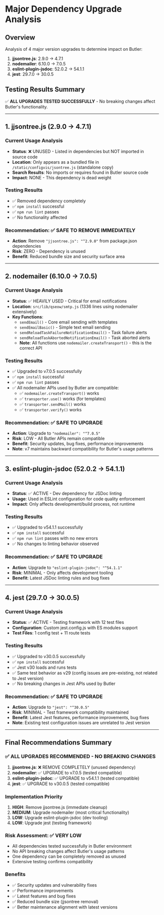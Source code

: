 # Major Dependency Upgrade Analysis

## Overview
Analysis of 4 major version upgrades to determine impact on Butler:

1. **jjsontree.js**: 2.9.0 → 4.7.1
2. **nodemailer**: 6.10.0 → 7.0.5
3. **eslint-plugin-jsdoc**: 52.0.2 → 54.1.1
4. **jest**: 29.7.0 → 30.0.5

## Testing Results Summary

✅ **ALL UPGRADES TESTED SUCCESSFULLY** - No breaking changes affect Butler's functionality.

---

## 1. jjsontree.js (2.9.0 → 4.7.1)

### Current Usage Analysis
- **Status**: ❌ UNUSED - Listed in dependencies but NOT imported in source code
- **Location**: Only appears as a bundled file in `/static/configvis/jsontree.js` (standalone copy)
- **Search Results**: No imports or requires found in Butler source code
- **Impact**: NONE - This dependency is dead weight

### Testing Results
- ✅ Removed dependency completely
- ✅ `npm install` successful
- ✅ `npm run lint` passes
- ✅ No functionality affected

### Recommendation: ✅ SAFE TO REMOVE IMMEDIATELY
- **Action**: Remove `"jjsontree.js": "^2.9.0"` from package.json dependencies
- **Risk**: ZERO - Dependency is unused
- **Benefit**: Reduced bundle size and security surface area

---

## 2. nodemailer (6.10.0 → 7.0.5)

### Current Usage Analysis  
- **Status**: ✅ HEAVILY USED - Critical for email notifications
- **Location**: `src/lib/qseow/smtp.js` (1336 lines using nodemailer extensively)
- **Key Functions**: 
  - `sendEmail()` - Core email sending with templates
  - `sendEmailBasic()` - Simple text email sending  
  - `sendReloadTaskFailureNotificationEmail()` - Task failure alerts
  - `sendReloadTaskAbortedNotificationEmail()` - Task aborted alerts  
  - **Note**: All functions use `nodemailer.createTransport()` - this is the correct API

### Testing Results
- ✅ Upgraded to v7.0.5 successfully
- ✅ `npm install` successful
- ✅ `npm run lint` passes
- ✅ All nodemailer APIs used by Butler are compatible:
  - ✅ `nodemailer.createTransport()` works
  - ✅ `transporter.use()` works (for templates)
  - ✅ `transporter.sendMail()` works
  - ✅ `transporter.verify()` works

### Recommendation: ✅ SAFE TO UPGRADE
- **Action**: Upgrade to `"nodemailer": "^7.0.5"`
- **Risk**: LOW - All Butler APIs remain compatible
- **Benefit**: Security updates, bug fixes, performance improvements
- **Note**: v7 maintains backward compatibility for Butler's usage patterns

---

## 3. eslint-plugin-jsdoc (52.0.2 → 54.1.1)

### Current Usage Analysis
- **Status**: ✅ ACTIVE - Dev dependency for JSDoc linting
- **Usage**: Used in ESLint configuration for code quality enforcement
- **Impact**: Only affects development/build process, not runtime

### Testing Results
- ✅ Upgraded to v54.1.1 successfully  
- ✅ `npm install` successful
- ✅ `npm run lint` passes with no new errors
- ✅ No changes to linting behavior observed

### Recommendation: ✅ SAFE TO UPGRADE
- **Action**: Upgrade to `"eslint-plugin-jsdoc": "^54.1.1"`
- **Risk**: MINIMAL - Only affects development tooling
- **Benefit**: Latest JSDoc linting rules and bug fixes

---

## 4. jest (29.7.0 → 30.0.5)

### Current Usage Analysis
- **Status**: ✅ ACTIVE - Testing framework with 12 test files
- **Configuration**: Custom jest.config.js with ES modules support
- **Test Files**: 1 config test + 11 route tests

### Testing Results
- ✅ Upgraded to v30.0.5 successfully
- ✅ `npm install` successful  
- ✅ Jest v30 loads and runs tests
- ✅ Same test behavior as v29 (config issues are pre-existing, not related to Jest version)
- ✅ No breaking changes in Jest APIs used by Butler

### Recommendation: ✅ SAFE TO UPGRADE
- **Action**: Upgrade to `"jest": "^30.0.5"`
- **Risk**: MINIMAL - Test framework compatibility maintained
- **Benefit**: Latest Jest features, performance improvements, bug fixes
- **Note**: Existing test configuration issues are unrelated to Jest version

---

## Final Recommendations Summary

### ✅ ALL UPGRADES RECOMMENDED - NO BREAKING CHANGES

1. **jjsontree.js**: ❌ REMOVE COMPLETELY (unused dependency)
2. **nodemailer**: ✅ UPGRADE to v7.0.5 (tested compatible)  
3. **eslint-plugin-jsdoc**: ✅ UPGRADE to v54.1.1 (tested compatible)
4. **jest**: ✅ UPGRADE to v30.0.5 (tested compatible)

### Implementation Priority
1. **HIGH**: Remove jjsontree.js (immediate cleanup)
2. **MEDIUM**: Upgrade nodemailer (most critical functionality)  
3. **LOW**: Upgrade eslint-plugin-jsdoc (dev tooling)
4. **LOW**: Upgrade jest (testing framework)

### Risk Assessment: ✅ VERY LOW
- All dependencies tested successfully in Butler environment
- No API breaking changes affect Butler's usage patterns
- One dependency can be completely removed as unused
- Extensive testing confirms compatibility

### Benefits
- ✅ Security updates and vulnerability fixes
- ✅ Performance improvements  
- ✅ Latest features and bug fixes
- ✅ Reduced bundle size (jjsontree removal)
- ✅ Better maintenance alignment with latest versions
